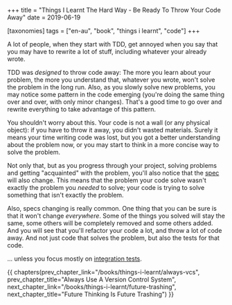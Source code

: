 +++
title = "Things I Learnt The Hard Way - Be Ready To Throw Your Code Away"
date = 2019-06-19

[taxonomies]
tags = ["en-au", "book", "things i learnt", "code"]
+++

A lot of people, when they start with TDD, get annoyed when you say that you
may have to rewrite a lot of stuff, including whatever your already wrote.

<!-- more -->

TDD was _designed_ to throw code away: The more you learn about your problem,
the more you understand that, whatever you wrote, won't solve the problem in
the long run. Also, as you slowly solve new problems, you may notice some
pattern in the code emerging (you're doing the same thing over and over, with
only minor changes). That's a good time to go over and rewrite everything to
take advantage of this pattern.

You shouldn't worry about this. Your code is not a wall (or any physical
object): if you have to throw it away, you didn't wasted materials. Surely it
means your time writing code was lost, but you got a better understanding
about the problem now, or you may start to think in a more concise way to
solve the problem.

Not only that, but as you progress through your project, solving problems and
getting "acquainted" with the problem, you'll also notice that the
[spec](/books/things-i-learnt/spec-first) will also change. This means that
the problem your code solve wasn't exactly the problem you _needed_ to solve;
your code is trying to solve something that isn't exactly the problem.

Also, specs changing is really common.  One thing that you can be sure is that
it won't change _everywhere_.  Some of the things you solved will stay the
same, some others will be completely removed and some others added. And you
will see that you'll refactor your code a lot, and throw a lot of code away.
And not just code that solves the problem, but also the tests for that code.

... unless you focus mostly on [integration
tests](/books/things-i-learnt/integration-tests).

{{ chapters(prev_chapter_link="/books/things-i-learnt/always-vcs", prev_chapter_title="Always Use A Version Control System", next_chapter_link="/books/things-i-learnt/future-trashing", next_chapter_title="Future Thinking Is Future Trashing") }}
